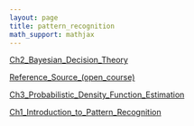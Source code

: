 ```yaml
---
layout: page
title: pattern_recognition
math_support: mathjax
---
```



[Ch2_Bayesian_Decision_Theory](Ch2_Bayesian_Decision_Theory)

[Reference_Source_(open_course)](Reference_Source_(open_course))

[Ch3_Probabilistic_Density_Function_Estimation](Ch3_Probabilistic_Density_Function_Estimation)

[Ch1_Introduction_to_Pattern_Recognition](Ch1_Introduction_to_Pattern_Recognition)



